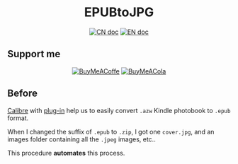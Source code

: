 <h1 align="center">EPUBtoJPG</h1>

<p align="center">
<a href="README_CN.md"><img src="https://img.shields.io/badge/文档-中文版-81001E.svg" alt="CN doc"></a>
<a href="README.md"><img src="https://img.shields.io/badge/document-English-002FA7.svg" alt="EN doc"></a>
</p>

## Support me
<div align="center">
  <a href="https://www.buymeacoffee.com/asuka0810"><img src="https://img.shields.io/badge/Buy%20Me%20a%20Coffee-9e3eb2?style=for-the-badge&logo=buy-me-a-coffee&logoColor=fff" alt="BuyMeACoffe"></a>
  <a href="https://afdian.net/a/asuka0810"><img src="https://img.shields.io/badge/🐳爱发电-Support Me-9e3eb2?style=for-the-badge&logoColor=fff" alt="BuyMeACola"></a>
</div>

## Before
[Calibre](https://calibre-ebook.com/ja/download) with [plug-in](https://github.com/noDRM/DeDRM_tools/releases) help us to easily convert `.azw` Kindle photobook to `.epub` format.

When I changed the suffix of `.epub` to `.zip`, I got one `cover.jpg`, and an images folder containing all the `.jpeg` images, etc..

This procedure **automates** this process.
 
